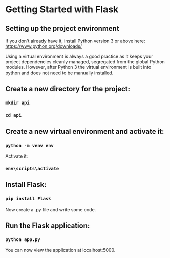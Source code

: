 # Getting Started with Flask

## Setting up the project environment

If you don't already have it, install Python version 3 or above here: https://www.python.org/downloads/

Using a virtual environment is always a good practice as it keeps your project dependencies cleanly managed, segregated from the global Python modules. However, after Python 3 the virtual environment is built into python and does not need to be manually installed.

## Create a new directory for the project:
### `mkdir api`
### `cd api`

## Create a new virtual environment and activate it:
### `python -m venv env`
Activate it:
### `env\scripts\activate`

## Install Flask:
### `pip install Flask`

Now create a .py file and write some code.

## Run the Flask application:
### `python app.py`

You can now view the application at localhost:5000.




